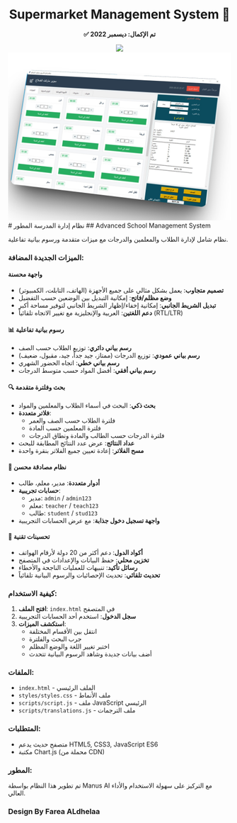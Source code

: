 <div align="center">
  <h1>Supermarket Management System 🛒</h1>
  <p><strong>✅ تم الإكمال: ديسمبر 2022</strong></p>
  <img src="https://img.shields.io/badge/Status-Completed_in_2023-green?logo=github" />
  <br>

  <img src="https://github.com/CS24-8-7/Supermarket/blob/main/Supermarket.jpg" />
</div>
# نظام إدارة المدرسة المطور
## Advanced School Management System

نظام شامل لإدارة الطلاب والمعلمين والدرجات مع ميزات متقدمة ورسوم بيانية تفاعلية.

### الميزات الجديدة المضافة:

####  واجهة محسنة
- **تصميم متجاوب**: يعمل بشكل مثالي على جميع الأجهزة (الهاتف، التابلت، الكمبيوتر)
- **وضع مظلم/فاتح**: إمكانية التبديل بين الوضعين حسب التفضيل
- **تبديل الشريط الجانبي**: إمكانية إخفاء/إظهار الشريط الجانبي لتوفير مساحة أكبر
- **دعم اللغتين**: العربية والإنجليزية مع تغيير الاتجاه تلقائياً (RTL/LTR)

#### 📊 رسوم بيانية تفاعلية
- **رسم بياني دائري**: توزيع الطلاب حسب الصف
- **رسم بياني عمودي**: توزيع الدرجات (ممتاز، جيد جداً، جيد، مقبول، ضعيف)
- **رسم بياني خطي**: اتجاه الحضور الشهري
- **رسم بياني أفقي**: أفضل المواد حسب متوسط الدرجات

#### 🔍 بحث وفلترة متقدمة
- **بحث ذكي**: البحث في أسماء الطلاب والمعلمين والمواد
- **فلاتر متعددة**: 
  - فلترة الطلاب حسب الصف والعمر
  - فلترة المعلمين حسب المادة
  - فلترة الدرجات حسب الطالب والمادة ونطاق الدرجات
- **عداد النتائج**: عرض عدد النتائج المطابقة للبحث
- **مسح الفلاتر**: إعادة تعيين جميع الفلاتر بنقرة واحدة

#### 🔐 نظام مصادقة محسن
- **أدوار متعددة**: مدير، معلم، طالب
- **حسابات تجريبية**: 
  - مدير: `admin` / `admin123`
  - معلم: `teacher` / `teach123`
  - طالب: `student` / `stud123`
- **واجهة تسجيل دخول جذابة**: مع عرض الحسابات التجريبية

#### 📱 تحسينات تقنية
- **أكواد الدول**: دعم أكثر من 20 دولة لأرقام الهواتف
- **تخزين محلي**: حفظ البيانات والإعدادات في المتصفح
- **رسائل تأكيد**: تنبيهات للعمليات الناجحة والأخطاء
- **تحديث تلقائي**: تحديث الإحصائيات والرسوم البيانية تلقائياً

### كيفية الاستخدام:

1. **افتح الملف**: `index.html` في المتصفح
2. **سجل الدخول**: استخدم أحد الحسابات التجريبية
3. **استكشف الميزات**: 
   - انتقل بين الأقسام المختلفة
   - جرب البحث والفلترة
   - اختبر تغيير اللغة والوضع المظلم
   - أضف بيانات جديدة وشاهد الرسوم البيانية تتحدث

### الملفات:
- `index.html` - الملف الرئيسي
- `styles/styles.css` - ملف الأنماط
- `scripts/script.js` - ملف JavaScript الرئيسي
- `scripts/translations.js` - ملف الترجمات

### المتطلبات:
- متصفح حديث يدعم HTML5, CSS3, JavaScript ES6
- مكتبة Chart.js (محملة من CDN)

### المطور:
تم تطوير هذا النظام بواسطة Manus AI مع التركيز على سهولة الاستخدام والأداء العالي.

### Design By Farea ALdhelaa
